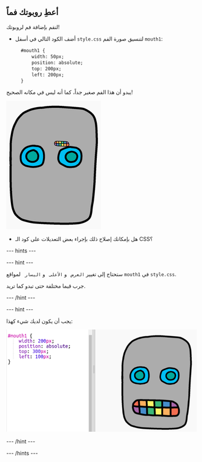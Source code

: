 ## أعطِ روبوتك فماً

لنقم بإضافة فم لروبوتك!

- أضف الكود التالي في أسفل `style.css` لتنسيق صورة الفم `mouth1`:
    
        #mouth1 {
            width: 50px;
            position: absolute;
            top: 200px;
            left: 200px;
        }
        

يبدو أن هذا الفم صغير جداً، كما أنه ليس في مكانه الصحيح!

![لقطة الشاشة](images/robot-mouth.png)

- هل بإمكانك إصلاح ذلك بإجراء بعض التعديلات على كود الـ CSS؟

\--- hints \---

\--- hint \---

ستحتاج إلى تغيير `العرض ` و `الأعلى ` و `اليسار ` لمواقع `mouth1` في `style.css`.

جرب قيما مختلفة حتى تبدو كما تريد.

\--- /hint \---

\--- hint \---

يجب أن يكون لديك شيء كهذا:

![لقطة الشاشة](images/robot-mouth-code.png)

\--- /hint \---

\--- /hints \---